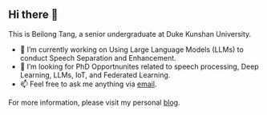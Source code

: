 ## Hi there 👋

This is Beilong Tang, a senior undergraduate at Duke Kunshan University. 
- 🔭 I’m currently working on Using Large Language Models (LLMs) to conduct Speech Separation and Enhancement.
- 👯 I’m looking for PhD Opportnunites related to speech processing, Deep Learning, LLMs, IoT, and Federated Learning.
- 📫 Feel free to ask me anything via  [email](mailto:bt132@duke.edu).

For more information, please visit my personal [blog](https://beilong-tang.github.io/).
